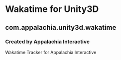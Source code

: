 # Wakatime for Unity3D
## com.appalachia.unity3d.wakatime
### Created by Appalachia Interactive

Wakatime Tracker for Appalachia Interactive